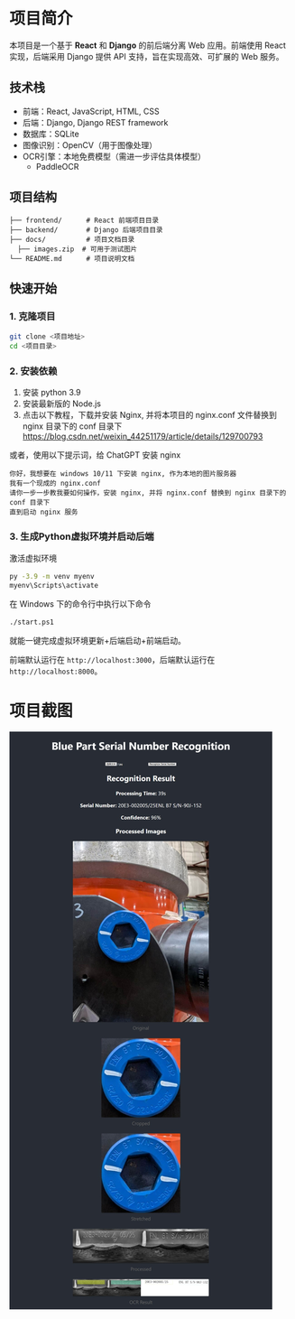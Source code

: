 # 项目简介

本项目是一个基于 **React** 和 **Django** 的前后端分离 Web 应用。前端使用 React 实现，后端采用 Django 提供 API 支持，旨在实现高效、可扩展的 Web 服务。

## 技术栈

- 前端：React, JavaScript, HTML, CSS
- 后端：Django, Django REST framework
- 数据库：SQLite
- 图像识别：OpenCV（用于图像处理）
- OCR引擎：本地免费模型（需进一步评估具体模型）
  - PaddleOCR

## 项目结构

```
├── frontend/      # React 前端项目目录
├── backend/       # Django 后端项目目录
├── docs/          # 项目文档目录
  ├── images.zip  # 可用于测试图片
└── README.md      # 项目说明文档
```

## 快速开始

### 1. 克隆项目

```bash
git clone <项目地址>
cd <项目目录>
```

### 2. 安装依赖
1. 安装 python 3.9
2. 安装最新版的 Node.js
3. 点击以下教程，下载并安装 Nginx, 并将本项目的 nginx.conf 文件替换到 nginx 目录下的 conf 目录下
https://blog.csdn.net/weixin_44251179/article/details/129700793

或者，使用以下提示词，给 ChatGPT 安装 nginx
```
你好，我想要在 windows 10/11 下安装 nginx, 作为本地的图片服务器
我有一个现成的 nginx.conf
请你一步一步教我要如何操作，安装 nginx, 并将 nginx.conf 替换到 nginx 目录下的 conf 目录下
直到启动 nginx 服务
```

### 3. 生成Python虚拟环境并启动后端

激活虚拟环境
```bash
py -3.9 -m venv myenv
myenv\Scripts\activate
```
在 Windows 下的命令行中执行以下命令
```bash
./start.ps1
```

就能一键完成虚拟环境更新+后端启动+前端启动。

前端默认运行在 `http://localhost:3000`，后端默认运行在 `http://localhost:8000`。

# 项目截图
![](./docs/preview.jpeg)
